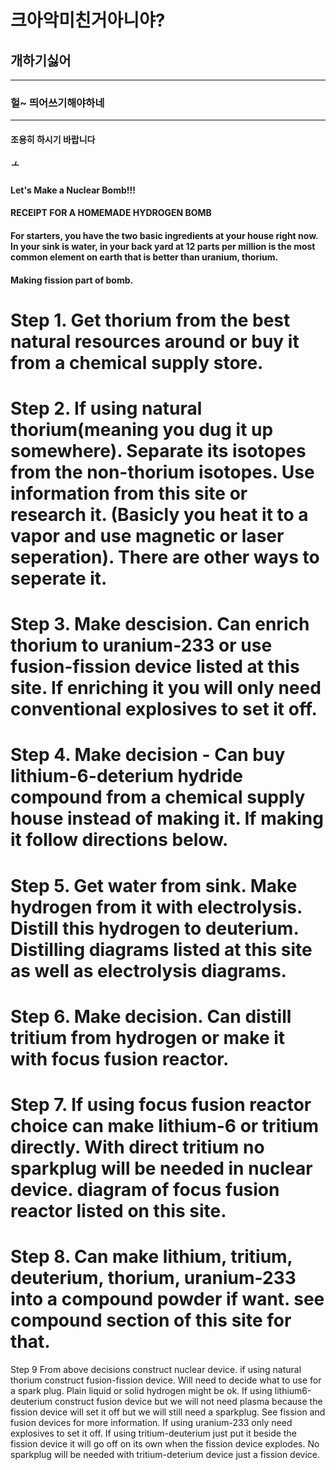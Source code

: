 # 크아악미친거아니야?
## 개하기싫어
----------------------
### 헐~ 띄어쓰기해야하네
----------------------
#### 조용히 하시기 바랍니다
##### ㅗ

#### Let's Make a Nuclear Bomb!!!

#### RECEIPT FOR A HOMEMADE HYDROGEN BOMB

#### For starters, you have the two basic ingredients at your house right now. In your sink is water, in your back yard at 12 parts per million is the most common element on earth that is better than uranium, thorium.

#### Making fission part of bomb.
# Step 1. Get thorium from the best natural resources around or buy it from a chemical supply store.

# Step 2. If using natural thorium(meaning you dug it up somewhere). Separate its isotopes from the non-thorium isotopes. Use information from this site or research it. (Basicly you heat it to a vapor and use magnetic or laser seperation). There are other ways to seperate it.

# Step 3. Make descision. Can enrich thorium to uranium-233 or use fusion-fission device listed at this site. If enriching it you will only need conventional explosives to set it off.

# Step 4. Make decision - Can buy lithium-6-deterium hydride compound from a chemical supply house instead of making it. If making it follow directions below.

# Step 5. Get water from sink. Make hydrogen from it with electrolysis. Distill this hydrogen to deuterium. Distilling diagrams listed at this site as well as electrolysis diagrams.

# Step 6. Make decision. Can distill tritium from hydrogen or make it with focus fusion reactor.

# Step 7. If using focus fusion reactor choice can make lithium-6 or tritium directly. With direct tritium no sparkplug will be needed in nuclear device. diagram of focus fusion reactor listed on this site.

# Step 8. Can make lithium, tritium, deuterium, thorium, uranium-233 into a compound powder if want. see compound section of this site for that.

Step 9 From above decisions construct nuclear device. if using natural thorium construct fusion-fission device. Will need to decide what to use for a spark plug. Plain liquid or solid hydrogen might be ok. If using lithium6-deuterium construct fusion device but we will not need plasma because the fission device will set it off but we will still need a sparkplug. See fission and fusion devices for more information. If using uranium-233 only need explosives to set it off. If using tritium-deuterium just put it beside the fission device it will go off on its own when the fission device explodes. No sparkplug will be needed with tritium-deterium device just a fission device.
